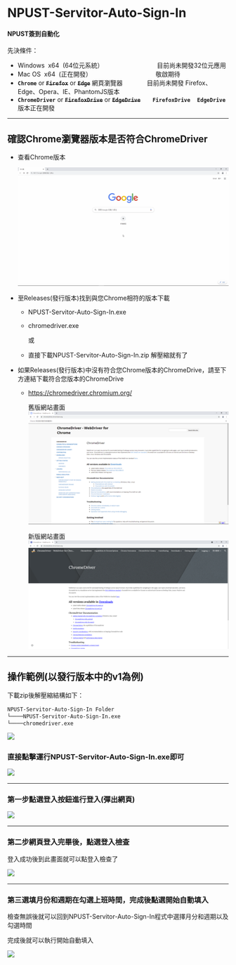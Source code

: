 # NPUST-Servitor-Auto-Sign-In

#### NPUST簽到自動化

先決條件：
*   Windows&nbsp;&nbsp;x64&nbsp;&nbsp;(64位元系統）&nbsp;&nbsp;&nbsp;&nbsp;&nbsp;&nbsp;&nbsp;&nbsp;&nbsp;&nbsp;&nbsp;&nbsp;&nbsp;&nbsp;&nbsp;&nbsp;&nbsp;&nbsp;&nbsp;&nbsp;&nbsp;&nbsp;&nbsp;&nbsp;&nbsp;&nbsp;&nbsp;&nbsp;&nbsp;&nbsp;&nbsp;目前尚未開發32位元應用
*   Mac OS&nbsp;&nbsp;x64&nbsp;&nbsp;(正在開發）&nbsp;&nbsp;&nbsp;&nbsp;&nbsp;&nbsp;&nbsp;&nbsp;&nbsp;&nbsp;&nbsp;&nbsp;&nbsp;&nbsp;&nbsp;&nbsp;&nbsp;&nbsp;&nbsp;&nbsp;&nbsp;&nbsp;&nbsp;&nbsp;&nbsp;&nbsp;&nbsp;&nbsp;&nbsp;&nbsp;&nbsp;&nbsp;&nbsp;&nbsp;&nbsp;&nbsp;&nbsp;敬啟期待
*   **`Chrome`** or **~~`Firefox`~~** or **~~`Edge`~~** 網頁瀏覽器&nbsp;&nbsp;&nbsp;&nbsp;&nbsp;&nbsp;&nbsp;&nbsp;&nbsp;&nbsp;&nbsp;&nbsp;&nbsp;&nbsp;目前尚未開發 Firefox、Edge、Opera、IE、PhantomJS版本
*   **`ChromeDriver`** or **~~`FirefoxDrive`~~** or **~~`EdgeDrive`~~**&nbsp;&nbsp;&nbsp;&nbsp;&nbsp;&nbsp; **`FirefoxDrive`** &nbsp;&nbsp; **`EdgeDrive`** 版本正在開發

---

## 確認Chrome瀏覽器版本是否符合ChromeDriver

*   查看Chrome版本

    ![image](https://github.com/TsaiRongFu/Auto-Clear-NPUST-Letters-Program/blob/main/README_Picture/ChromeVersion.gif)
*   至Releases(發行版本)找到與您Chrome相符的版本下載                  

    * NPUST-Servitor-Auto-Sign-In.exe
    * chromedriver.exe
    
        或

    * 直接下載NPUST-Servitor-Auto-Sign-In.zip
解壓縮就有了

*   如果Releases(發行版本)中沒有符合您Chrome版本的ChromeDrive，請至下方連結下載符合您版本的ChromeDrive

    * https://chromedriver.chromium.org/

        舊版網站畫面
        ![image](https://github.com/TsaiRongFu/Auto-Clear-NPUST-Letters-Program/blob/main/README_Picture/ChromeDriveWeb.png)

        
        新版網站畫面
        ![image](https://github.com/TsaiRongFu/Auto-Clear-NPUST-Letters-Program/blob/main/README_Picture/ChromeDriveWebNewPage.png)

---

## 操作範例(以發行版本中的v1為例)

下載zip後解壓縮結構如下：

```
NPUST-Servitor-Auto-Sign-In Folder
└────NPUST-Servitor-Auto-Sign-In.exe
└────chromedriver.exe
```

![](https://i.imgur.com/Wpw5VcG.png)


### 直接點擊運行NPUST-Servitor-Auto-Sign-In.exe即可 


![](https://i.imgur.com/xOeLMFR.png)

---

### 第一步點選登入按鈕進行登入(彈出網頁)

![](https://i.imgur.com/Y0GfpEV.png)

---

### 第二步網頁登入完畢後，點選登入檢查

登入成功後到此畫面就可以點登入檢查了

![](https://i.imgur.com/97Ddqr3.png)

---

### 第三選填月份和週期在勾選上班時間，完成後點選開始自動填入

檢查無誤後就可以回到NPUST-Servitor-Auto-Sign-In程式中選擇月分和週期以及勾選時間

完成後就可以執行開始自動填入

![](https://i.imgur.com/yzup1t3.png)